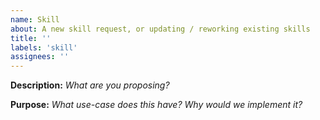 ```yaml
---
name: Skill
about: A new skill request, or updating / reworking existing skills
title: ''
labels: 'skill'
assignees: ''
---
```


**Description:** _What are you proposing?_

**Purpose:** _What use-case does this have? Why would we implement it?_
